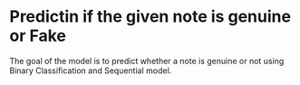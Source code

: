 # Predictin if the given note is genuine or Fake
The goal of the model is to predict whether a note is genuine or not using Binary Classification and Sequential model.
